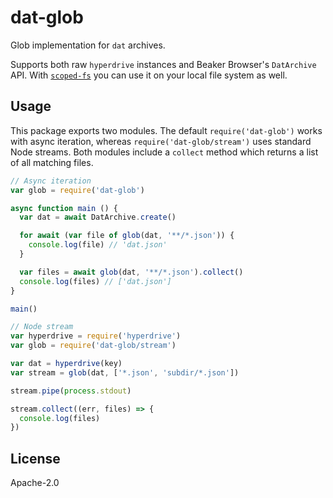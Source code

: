 # dat-glob

Glob implementation for `dat` archives.

Supports both raw `hyperdrive` instances and Beaker Browser's `DatArchive` API. With [`scoped-fs`](https://github.com/pfrazee/scoped-fs) you can use it on your local file system as well.

## Usage

This package exports two modules. The default `require('dat-glob')` works with async iteration, whereas `require('dat-glob/stream')` uses standard Node streams. Both modules include a `collect` method which returns a list of all matching files.

```js
// Async iteration
var glob = require('dat-glob')

async function main () {
  var dat = await DatArchive.create()

  for await (var file of glob(dat, '**/*.json')) {
    console.log(file) // 'dat.json'
  }

  var files = await glob(dat, '**/*.json').collect()
  console.log(files) // ['dat.json']
}

main()

// Node stream
var hyperdrive = require('hyperdrive')
var glob = require('dat-glob/stream')

var dat = hyperdrive(key)
var stream = glob(dat, ['*.json', 'subdir/*.json'])

stream.pipe(process.stdout)

stream.collect((err, files) => {
  console.log(files)
})
```

## License

Apache-2.0
